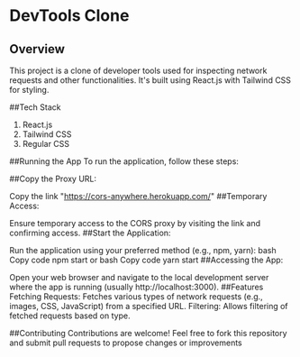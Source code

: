 # DevTools Clone
## Overview
This project is a clone of developer tools used for inspecting network requests and other functionalities. It's built using React.js with Tailwind CSS for styling.

##Tech Stack
1. React.js
2. Tailwind CSS
3. Regular CSS

##Running the App
To run the application, follow these steps:

##Copy the Proxy URL:

Copy the link "https://cors-anywhere.herokuapp.com/"
##Temporary Access:

Ensure temporary access to the CORS proxy by visiting the link and confirming access.
##Start the Application:

Run the application using your preferred method (e.g., npm, yarn):
bash
Copy code
npm start
or
bash
Copy code
yarn start
##Accessing the App:

Open your web browser and navigate to the local development server where the app is running (usually http://localhost:3000).
##Features
Fetching Requests: Fetches various types of network requests (e.g., images, CSS, JavaScript) from a specified URL.
Filtering: Allows filtering of fetched requests based on type.

##Contributing
Contributions are welcome! Feel free to fork this repository and submit pull requests to propose changes or improvements
